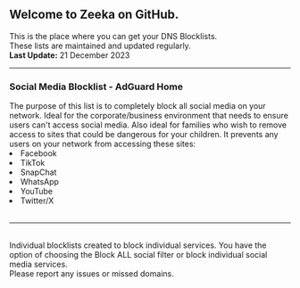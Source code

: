 <h2>Welcome to Zeeka on GitHub.<br></h2>
This is the place where you can get your DNS Blocklists.<br>
These lists are maintained and updated regularly.<br>
<b>Last Update:</b> 21 December 2023
<hr>
<h3>Social Media Blocklist - AdGuard Home</h3>
The purpose of this list is to completely block all social media on your network. Ideal for the corporate/business environment that needs to ensure users can't access social media. Also ideal for families who wish to remove access to sites that could be dangerous for your children. It prevents any users on your network from accessing these sites:<br>
<li>Facebook</li>
<li>TikTok</li>
<li>SnapChat</li>
<li>WhatsApp</li>
<li>YouTube</li>
<li>Twitter/X</li>
<br>
<hr>
<br>
Individual blocklists created to block individual services. You have the option of choosing the Block ALL social filter or block individual social media services.
<br>
Please report any issues or missed domains.
